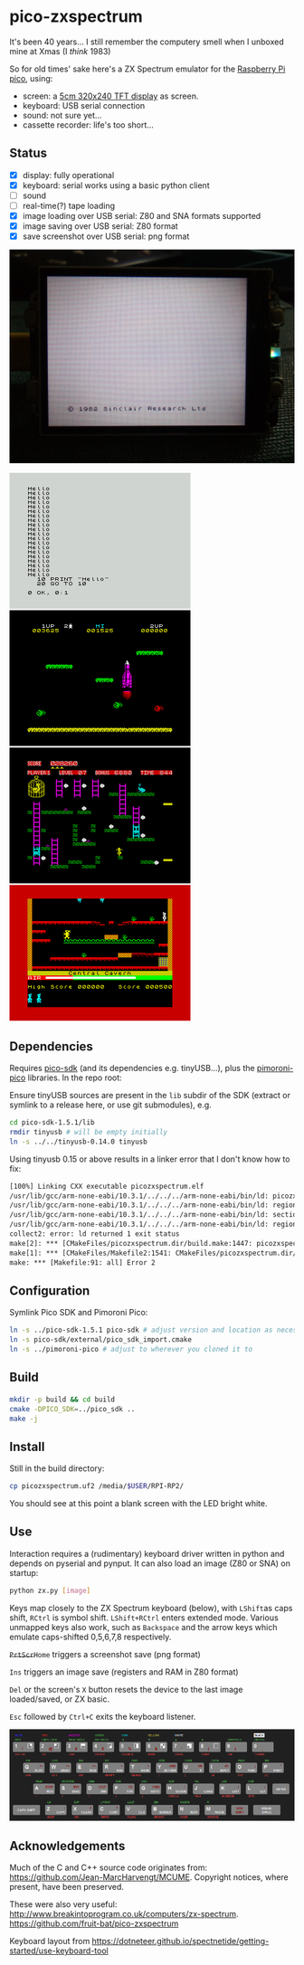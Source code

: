 # pico-zxspectrum

It's been 40 years... I still remember the computery smell when I unboxed mine at Xmas (I *think* 1983)

So for old times' sake here's a ZX Spectrum emulator for the [Raspberry Pi pico](https://www.raspberrypi.com/documentation/microcontrollers/raspberry-pi-pico.html), using:

- screen: a [5cm 320x240 TFT display](https://shop.pimoroni.com/products/pico-display-pack-2-0?variant=39374122582099) as screen.
- keyboard: USB serial connection
- sound: not sure yet...
- cassette recorder: life's too short...

## Status

- [X] display: fully operational
- [X] keyboard: serial works using a basic python client
- [ ] sound
- [ ] real-time(?) tape loading
- [X] image loading over USB serial: Z80 and SNA formats supported
- [X] image saving over USB serial: Z80 format
- [X] save screenshot over USB serial: png format

![boot](./doc/boot.jpg)

![basic](./doc/basic.png) ![jetpac](./doc/jetpac.png)
![chegg](./doc/chegg.png) ![manic](./doc/manic.png)


## Dependencies

Requires [pico-sdk](https://github.com/raspberrypi/pico-sdk) (and its dependencies e.g. tinyUSB...), plus the [pimoroni-pico](https://github.com/pimoroni/pimoroni-pico) libraries. In the repo root:

Ensure tinyUSB sources are present in the `lib` subdir of the SDK (extract or symlink to a release here, or use git submodules), e.g.

```sh
cd pico-sdk-1.5.1/lib
rmdir tinyusb # will be empty initially
ln -s ../../tinyusb-0.14.0 tinyusb
```

Using tinyusb 0.15 or above results in a linker error that I don't know how to fix:

```txt
[100%] Linking CXX executable picozxspectrum.elf
/usr/lib/gcc/arm-none-eabi/10.3.1/../../../arm-none-eabi/bin/ld: picozxspectrum.elf section `.bss' will not fit in region `RAM'
/usr/lib/gcc/arm-none-eabi/10.3.1/../../../arm-none-eabi/bin/ld: region RAM overflowed
/usr/lib/gcc/arm-none-eabi/10.3.1/../../../arm-none-eabi/bin/ld: section .stack1_dummy VMA [0000000020040000,00000000200407ff] overlaps section .bss VMA [0000000020001828,000000002004005f]
/usr/lib/gcc/arm-none-eabi/10.3.1/../../../arm-none-eabi/bin/ld: region `RAM' overflowed by 96 bytes
collect2: error: ld returned 1 exit status
make[2]: *** [CMakeFiles/picozxspectrum.dir/build.make:1447: picozxspectrum.elf] Error 1
make[1]: *** [CMakeFiles/Makefile2:1541: CMakeFiles/picozxspectrum.dir/all] Error 2
make: *** [Makefile:91: all] Error 2
```

## Configuration

Symlink Pico SDK and Pimoroni Pico:

```sh
ln -s ../pico-sdk-1.5.1 pico-sdk # adjust version and location as necessary
ln -s pico-sdk/external/pico_sdk_import.cmake
ln -s ../pimoroni-pico # adjust to wherever you cloned it to
```

## Build

```sh
mkdir -p build && cd build
cmake -DPICO_SDK=../pico_sdk ..
make -j
```

## Install

Still in the build directory:

```sh
cp picozxspectrum.uf2 /media/$USER/RPI-RP2/
```

You should see at this point a blank screen with the LED bright white.

## Use

Interaction requires a (rudimentary) keyboard driver written in python and depends on pyserial and pynput. It can also load an image (Z80 or SNA) on startup:

```sh
python zx.py [image]
```

Keys map closely to the ZX Spectrum keyboard (below), with `LShift`as caps shift, `RCtrl` is symbol shift. `LShift+RCtrl` enters extended mode. Various unmapped keys also work, such as `Backspace` and the arrow keys which emulate caps-shifted 0,5,6,7,8 respectively.

~~`PrtScr`~~`Home` triggers a screenshot save (png format)

`Ins` triggers an image save (registers and RAM in Z80 format)

`Del` or the screen's `X` button resets the device to the last image loaded/saved, or ZX basic.

`Esc` followed by `Ctrl+C` exits the keyboard listener.

![spectrum-48-keyboard](./doc/spectrum-48-keyboard.png)

## Acknowledgements

Much of the C and C++ source code originates from: https://github.com/Jean-MarcHarvengt/MCUME. Copyright notices, where present, have been preserved.

These were also very useful:
http://www.breakintoprogram.co.uk/computers/zx-spectrum.
https://github.com/fruit-bat/pico-zxspectrum


Keyboard layout from https://dotneteer.github.io/spectnetide/getting-started/use-keyboard-tool
